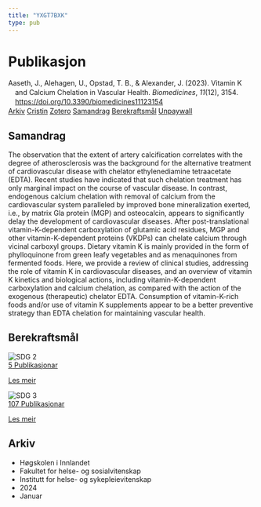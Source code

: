 ```yaml
---
title: "YXGT7BXK"
type: pub
---
```

<h1>Publikasjon</h1>
<article id="csl-bib-container-YXGT7BXK" class="csl-bib-container">
  <div class="csl-bib-body" style="line-height: 1.35; padding-left: 1em; text-indent:-1em;">
  <div class="csl-entry">Aaseth, J., Alehagen, U., Opstad, T. B., &amp; Alexander, J. (2023). Vitamin K and Calcium Chelation in Vascular Health. <i>Biomedicines</i>, <i>11</i>(12), 3154. <a href="https://doi.org/10.3390/biomedicines11123154">https://doi.org/10.3390/biomedicines11123154</a></div>
</div>
  <div class="csl-bib-buttons">
    <a href="#taxonomy-article-YXGT7BXK" class="csl-bib-button">Arkiv</a>
    <a href="https://app.cristin.no/results/show.jsf?id=2221510" alt="Cristin URL" class="csl-bib-button">Cristin</a>
    <a href="http://zotero.org/groups/5402882/items/YXGT7BXK" alt="Zotero URL" class="csl-bib-button">Zotero</a>
    <a href="#abstract-article-YXGT7BXK" class="csl-bib-button">Samandrag</a>
    <a href="#sdg-article-YXGT7BXK" class="csl-bib-button">Berekraftsmål</a>
    <a href="https://www.mdpi.com/2227-9059/11/12/3154/pdf?version=1701076351" class="csl-bib-button">Unpaywall</a>
  </div>
  <div id="csl-bib-meta-container-YXGT7BXK"></div>
</article>
<div id="csl-bib-meta-YXGT7BXK" class="csl-bib-meta">
  <article id="abstract-article-YXGT7BXK" class="abstract-article">
    <h1>Samandrag</h1>
    The observation that the extent of artery calcification correlates with the degree of atherosclerosis was the background for the alternative treatment of cardiovascular disease with chelator ethylenediamine tetraacetate (EDTA). Recent studies have indicated that such chelation treatment has only marginal impact on the course of vascular disease. In contrast, endogenous calcium chelation with removal of calcium from the cardiovascular system paralleled by improved bone mineralization exerted, i.e., by matrix Gla protein (MGP) and osteocalcin, appears to significantly delay the development of cardiovascular diseases. After post-translational vitamin-K-dependent carboxylation of glutamic acid residues, MGP and other vitamin-K-dependent proteins (VKDPs) can chelate calcium through vicinal carboxyl groups. Dietary vitamin K is mainly provided in the form of phylloquinone from green leafy vegetables and as menaquinones from fermented foods. Here, we provide a review of clinical studies, addressing the role of vitamin K in cardiovascular diseases, and an overview of vitamin K kinetics and biological actions, including vitamin-K-dependent carboxylation and calcium chelation, as compared with the action of the exogenous (therapeutic) chelator EDTA. Consumption of vitamin-K-rich foods and/or use of vitamin K supplements appear to be a better preventive strategy than EDTA chelation for maintaining vascular health.
  </article>
  <article id="sdg-article-YXGT7BXK" class="sdg-article">
    <h1>Berekraftsmål</h1>
    <div class="sdg-container"><div id="sdg2" class="sdg"> <img src="{{< params subfolder >}}images/sdg/sdg02_no.png" class="image" alt="SDG 2"> <div class="sdg-overlay"> <a href="{{< params subfolder >}}no/archive/?sdg=2#archive" class="sdg-publication-count"><span>5</span> Publikasjonar</a> <p><a href="NA" class="sdg-read-more">Les meir</a></p> </div> </div> <div id="sdg3" class="sdg"> <img src="{{< params subfolder >}}images/sdg/sdg03_no.png" class="image" alt="SDG 3"> <div class="sdg-overlay"> <a href="{{< params subfolder >}}no/archive/?sdg=3#archive" class="sdg-publication-count"><span>107</span> Publikasjonar</a> <p><a href="NA" class="sdg-read-more">Les meir</a></p> </div> </div></div>
  </article>
  <article id="taxonomy-article-YXGT7BXK" class="taxonomy-article">
    <h1>Arkiv</h1>
    <ul>
      <li>Høgskolen i Innlandet</li>
      <li>Fakultet for helse- og sosialvitenskap</li>
      <li>Institutt for helse- og sykepleievitenskap</li>
      <li>2024</li>
      <li>Januar</li>
    </ul>
  </article>
</div>
